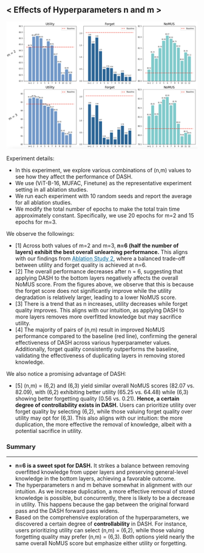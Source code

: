 ## < Effects of Hyperparameters n and m >
![](Figs/Fig_All.png)

Experiment details:
- In this experiment, we explore various combinations of (n,m) values to see how they affect the performance of DASH.
- We use (ViT-B-16, MUFAC, Finetune) as the representative experiment setting in all ablation studies.
- We run each experiment with 10 random seeds and report the average for all ablation studies.
- We modify the total number of epochs to make the total train time approximately constant. Specifically, we use 20 epochs for m=2 and 15 epochs for m=3.

We observe the followings:
- [1] Across both values of m=2 and m=3, **n=6 (half the number of layers) exhibit the best overall unlearning performance.** This aligns with our findings from <a href="https://dash-kdd.github.io/Ablation-Study-2/" style="color: #006699; text-decoration: underline;text-decoration-style: dotted;">Ablation Study 2</a>, where a balanced trade-off between utility and forget quality is achieved at n=6.
- [2] The overall performance decreases after n = 6, suggesting that applying DASH to the bottom layers negatively affects the overall NoMUS score. From the figures above, we observe that this is because the forget score does not significantly improve while the utility degradation is relatively larger, leading to a lower NoMUS score.
- [3] There is a trend that as n increases, utility decreases while forget quality improves. This aligns with our intuition, as applying DASH to more layers removes more overfitted knowledge but may sacrifice utility.
- [4] The majority of pairs of (n,m) result in improved NoMUS performance compared to the baseline (red line), confirming the general effectiveness of DASH across various hyperparameter values. Additionally, forget quality consistently outperforms the baseline, validating the effectiveness of duplicating layers in removing stored knowledge.

We also notice a promising advantage of DASH:
- [5] (n,m) = (6,2) and (6,3) yield similar overall NoMUS scores (82.07 vs. 82.09), with (6,2) exhibiting better utility (65.25 vs. 64.48) while (6,3) showing better forgetting quality (0.56 vs. 0.21). **Hence, a certain degree of controllability exists in DASH.** Users can prioritize utility over forget quality by selecting (6,2), while those valuing forget quality over utility may opt for (6,3). This also aligns with our intuition: the more duplication, the more effective the removal of knowledge, albeit with a potential sacrifice in utility.

### Summary
***
* **n=6 is a sweet spot for DASH.** It strikes a balance between removing overfitted knowledge from upper layers and preserving general-level knowledge in the bottom layers, achieving a favorable outcome.
* The hyperparameters n and m behave somewhat in alignment with our intuition. As we increase duplication, a more effective removal of stored knowledge is possible, but concurrently, there is likely to be a decrease in utility. This happens because the gap between the original forward pass and the DASH forward pass widens.
* Based on the comprehensive exploration of the hyperparameters, we discovered a certain degree of **controllability** in DASH. For instance, users prioritizing utility can select (n,m) = (6,2), while those valuing forgetting quality may prefer (n,m) = (6,3). Both options yield nearly the same overall NoMUS score but emphasize either utility or forgetting.
